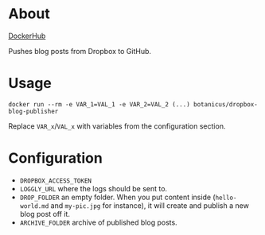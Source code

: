# About

[DockerHub](https://cloud.docker.com/u/botanicus/repository/docker/botanicus/dropbox-blog-publisher)

Pushes blog posts from Dropbox to GitHub.

# Usage

```
docker run --rm -e VAR_1=VAL_1 -e VAR_2=VAL_2 (...) botanicus/dropbox-blog-publisher
```

Replace `VAR_x`/`VAL_x` with variables from the configuration section.

# Configuration

- `DROPBOX_ACCESS_TOKEN`
- `LOGGLY_URL` where the logs should be sent to.
- `DROP_FOLDER` an empty folder. When you put content inside (`hello-world.md` and `my-pic.jpg` for instance), it will create and publish a new blog post off it.
- `ARCHIVE_FOLDER` archive of published blog posts.
